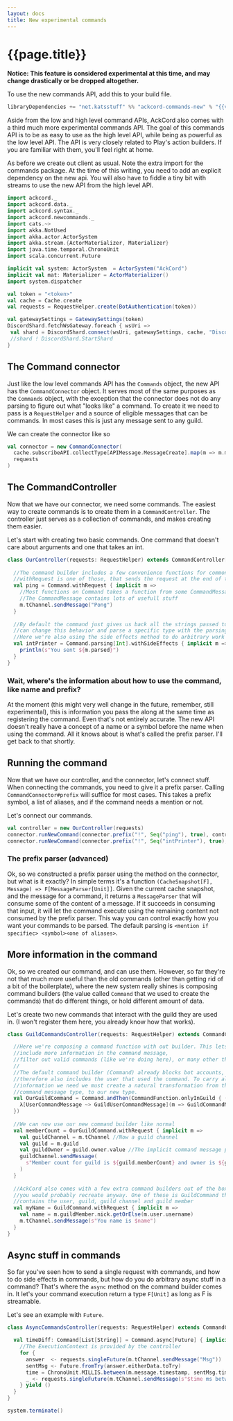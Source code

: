 ```yaml
---
layout: docs
title: New experimental commands
---
```


# {{page.title}}
**Notice: This feature is considered experimental at this time, and may change drastically or be dropped altogether.**

To use the new commands API, add this to your build file.
```scala
libraryDependencies += "net.katsstuff" %% "ackcord-commands-new" % "{{versions.ackcord}}"
```

Aside from the low and high level command APIs, AckCord also comes with a third much more experimental commands API. The goal of this commands API is to be as easy to use as the high level API, while being as powerful as the low level API. The API is very closely related to Play's action builders. If you are familiar with them, you'll feel right at home.

As before we create out client as usual. Note the extra import for the commands package. At the time of this writing, you need to add an explicit dependency on the new api. You will also have to fiddle a tiny bit with streams to use the new API from the high level API.
```scala mdoc:silent
import ackcord._
import ackcord.data._
import ackcord.syntax._
import ackcord.newcommands._
import cats.~>
import akka.NotUsed
import akka.actor.ActorSystem
import akka.stream.{ActorMaterializer, Materializer}
import java.time.temporal.ChronoUnit
import scala.concurrent.Future

implicit val system: ActorSystem  = ActorSystem("AckCord")
implicit val mat: Materializer = ActorMaterializer()
import system.dispatcher

val token = "<token>"
val cache = Cache.create
val requests = RequestHelper.create(BotAuthentication(token))

val gatewaySettings = GatewaySettings(token)
DiscordShard.fetchWsGateway.foreach { wsUri =>
 val shard = DiscordShard.connect(wsUri, gatewaySettings, cache, "DiscordShard")
 //shard ! DiscordShard.StartShard
}
```

## The Command connector
Just like the low level commands API has the `Commands` object, the new API has the `CommandConnector` object. It serves most of the same purposes as the `Commands` object, with the exception that the connector does not do any parsing to figure out what "looks like" a command. To create it we need to pass is a `RequestHelper` and a source of eligible messages that can be commands. In most cases this is just any message sent to any guild.

We can create the connector like so
```scala mdoc:silent
val connector = new CommandConnector(
  cache.subscribeAPI.collectType[APIMessage.MessageCreate].map(m => m.message -> m.cache.current), 
  requests
)
``` 

## The CommandController
Now that we have our connector, we need some commands. The easiest way to create commands is to create them in a `CommandController`. The controller just serves as a collection of commands, and makes creating them easier. 

Let's start with creating two basic commands. One command that doesn't care about arguments and one that takes an int.
```scala mdoc:silent
class OurController(requests: RequestHelper) extends CommandController[Id](requests) {
  
  //The command builder includes a few convenience functions for common things.
  //withRequest is one of those, that sends the request at the end of the command.
  val ping = Command.withRequest { implicit m =>
    //Most functions on Command takes a function from some CommandMessage object (the implicit m above) to something else
    //The CommandMessage contains lots of usefull stuff
    m.tChannel.sendMessage("Pong")
  }
  
  //By default the command just gives us back all the strings passed to it. We 
  //can change this behavior and parse a specific type with the parsing command.
  //Here we're also using the side effects method to do arbitrary work inside the execution of the command
  val intPrinter = Command.parsing[Int].withSideEffects { implicit m =>
    println(s"You sent ${m.parsed}")
  }
}
```

### Wait, where's the information about how to use the command, like name and prefix?
At the moment (this might very well change in the future, remember, still experimental), this is information you pass the along at the same time as registering the command. Even that's not entirely accurate. The new API doesn't really have a concept of a name or a symbol before the name when using the command. All it knows about is what's called the prefix parser. I'll get back to that shortly.

## Running the command
Now that we have our controller, and the connector, let's connect stuff. When connecting the commands, you need to give it a prefix parser. Calling `CommandConnector#prefix` will suffice for most cases. This takes a prefix symbol, a list of aliases, and if the command needs a mention or not.

Let's connect our commands.
```scala mdoc:silent
val controller = new OurController(requests)
connector.runNewCommand(connector.prefix("!", Seq("ping"), true), controller.ping)
connector.runNewCommand(connector.prefix("!", Seq("intPrinter"), true), controller.intPrinter)
```

### The prefix parser (advanced)
Ok, so we constructed a prefix parser using the method on the connector, but what is it exactly? In simple terms it's a function `(CacheSnapshot[F], Message) => F[MessageParser[Unit]]`. Given the current cache snapshot, and the message for a command, it returns a `MessageParser` that will consume some of the content of a message. If it succeeds in consuming that input, it will let the command execute using the remaining content not consumed by the prefix parser. This way you can control exactly how you want your commands to be parsed. The default parsing is `<mention if specifiec> <symbol><one of aliases>`.

## More information in the command
Ok, so we created our command, and can use them. However, so far they're not that much more useful than the old commands (other than getting rid of a bit of the boilerplate), where the new system really shines is composing command builders (the value called `Command` that we used to create the commands) that do different things, or hold different amount of data.

Let's create two new commands that interact with the guild they are used in. (I won't register them here, you already know how that works).
```scala mdoc:silent
class GuildCommandsController(requests: RequestHelper) extends CommandController[Id](requests) {

  //Here we're composing a command function with out builder. This lets us 
  //include more information in the command message, 
  //filter out valid commands (like we're doing here), or many other things.
  //
  //The default command builder (Command) already blocks bot accounts, and 
  //therefore also includes the user that used the command. To carry along that 
  //information we need we must create a natural transformation from the previous
  //command message type, to our new type.
  val OurGuildCommand = Command.andThen(CommandFunction.onlyInGuild { (chG, g) =>
    λ[UserCommandMessage ~> GuildUserCommandMessage](m => GuildCommandMessage.WithUser(chG, g, m.user, m))
  })
  
  //We can now use our new command builder like normal
  val memberCount = OurGuildCommand.withRequest { implicit m =>
    val guildChannel = m.tChannel //Now a guild channel
    val guild = m.guild
    val guildOwner = guild.owner.value //The implicit command message provides the cache snapshot
    guildChannel.sendMessage(
      s"Member count for guild is ${guild.memberCount} and owner is ${guildOwner.fold("Unknown")(_.username)}"
    )
  }
  
  //AckCord also comes with a few extra command builders out of the box that 
  //you would probably recreate anyway. One of these is GuildCommand that 
  //contains the user, guild, guild channel and guild member
  val myName = GuildCommand.withRequest { implicit m =>
    val name = m.guildMember.nick.getOrElse(m.user.username)
    m.tChannel.sendMessage(s"You name is $name")
  }
}
```

## Async stuff in commands
So far you've seen how to send a single request with commands, and how to do side effects in commands, but how do you do arbitrary async stuff in a command? That's where the `async` method on the command builder comes in. It let's your command execution return a type `F[Unit]` as long as F is streamable.

Let's see an example with `Future`.
```scala mdoc:silent
class AsyncCommandsController(requests: RequestHelper) extends CommandController[Id](requests) {

  val timeDiff: Command[List[String]] = Command.async[Future] { implicit m =>
    //The ExecutionContext is provided by the controller
    for {
      answer  <- requests.singleFuture(m.tChannel.sendMessage("Msg"))
      sentMsg <- Future.fromTry(answer.eitherData.toTry)
      time = ChronoUnit.MILLIS.between(m.message.timestamp, sentMsg.timestamp)
      _ <- requests.singleFuture(m.tChannel.sendMessage(s"$time ms between command and response"))
    } yield ()
  }
}
```


```scala mdoc:invisible
system.terminate()
```
